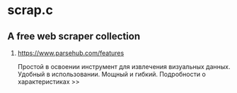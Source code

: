 # scrap.c
A free web scraper collection
----
1. https://www.parsehub.com/features

   Простой в освоении инструмент для извлечения визуальных данных. Удобный в использовании. Мощный и гибкий.
   Подробности о характеристиках >>
